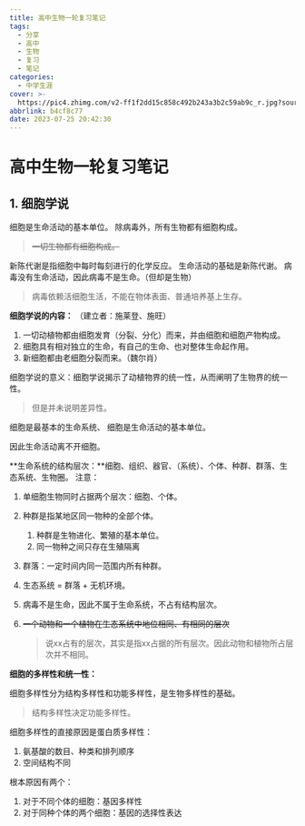 ```yaml
---
title: 高中生物一轮复习笔记
tags:
  - 分享
  - 高中
  - 生物
  - 复习
  - 笔记
categories:
  - 中学生涯
cover: >-
  https://pic4.zhimg.com/v2-ff1f2dd15c858c492b243a3b2c59ab9c_r.jpg?source=1940ef5c
abbrlink: b4cf8c77
date: 2023-07-25 20:42:30
---
```

# 高中生物一轮复习笔记

## 1. 细胞学说

细胞是生命活动的基本单位。
除病毒外，所有生物都有细胞构成。

> ~~一切生物都有细胞构成。~~

新陈代谢是指细胞中每时每刻进行的化学反应。
生命活动的基础是新陈代谢。 病毒没有生命活动，因此病毒不是生命。（但却是生物）

> 病毒依赖活细胞生活，不能在物体表面、普通培养基上生存。

**细胞学说的内容：** （建立者：施莱登、施旺）

1. 一切动植物都由细胞发育（分裂、分化）而来，并由细胞和细胞产物构成。
2.  细胞具有相对独立的生命，有自己的生命、也对整体生命起作用。
3.  新细胞都由老细胞分裂而来。（魏尔肖）

细胞学说的意义：细胞学说揭示了动植物界的统一性，从而阐明了生物界的统一性。

> 但是并未说明差异性。



细胞是最基本的生命系统、
细胞是生命活动的基本单位。

因此生命活动离不开细胞。

**生命系统的结构层次：**细胞、组织、器官、（系统）、个体、种群、群落、生态系统、生物圈。
注意：

1. 单细胞生物同时占据两个层次：细胞、个体。

2. 种群是指某地区同一物种的全部个体。

   1. 种群是生物进化、繁殖的基本单位。
   2. 同一物种之间只存在生殖隔离

3. 群落：一定时间内同一范围内所有种群。

4. 生态系统 = 群落 + 无机环境。

5. 病毒不是生命，因此不属于生命系统，不占有结构层次。

6. ~~一个动物和一个植物在生态系统中地位相同、有相同的层次~~ 

   > 说xx占有的层次，其实是指xx占据的所有层次。因此动物和植物所占层次并不相同。

**细胞的多样性和统一性：**

细胞多样性分为结构多样性和功能多样性，是生物多样性的基础。

> 结构多样性决定功能多样性。

细胞多样性的直接原因是蛋白质多样性：

1. 氨基酸的数目、种类和排列顺序
2. 空间结构不同

根本原因有两个：

1. 对于不同个体的细胞：基因多样性
2. 对于同种个体的两个细胞：基因的选择性表达

